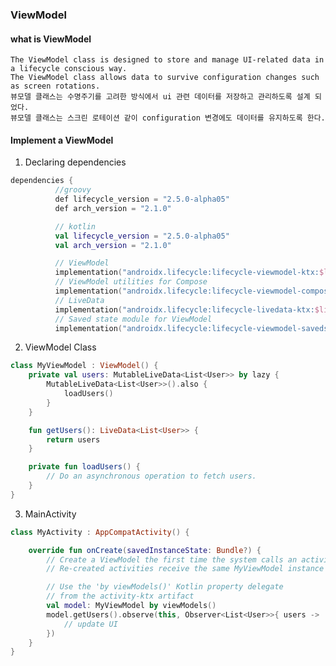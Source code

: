 ### ViewModel 
#### what is ViewModel
    The ViewModel class is designed to store and manage UI-related data in a lifecycle conscious way. 
    The ViewModel class allows data to survive configuration changes such as screen rotations.
    뷰모델 클래스는 수명주기를 고려한 방식에서 ui 관련 데이터를 저장하고 관리하도록 설계 되었다.
    뷰모델 클래스는 스크린 로테이션 같이 configuration 변경에도 데이터를 유지하도록 한다. 
    
#### Implement a ViewModel
1. Declaring dependencies
```kotlin
dependencies {
          //groovy
          def lifecycle_version = "2.5.0-alpha05"
          def arch_version = "2.1.0"

          // kotlin
          val lifecycle_version = "2.5.0-alpha05"
          val arch_version = "2.1.0"

          // ViewModel
          implementation("androidx.lifecycle:lifecycle-viewmodel-ktx:$lifecycle_version")
          // ViewModel utilities for Compose
          implementation("androidx.lifecycle:lifecycle-viewmodel-compose:$lifecycle_version")
          // LiveData
          implementation("androidx.lifecycle:lifecycle-livedata-ktx:$lifecycle_version")
          // Saved state module for ViewModel
          implementation("androidx.lifecycle:lifecycle-viewmodel-savedstate:$lifecycle_version")
```
2. ViewModel Class
```kotlin
class MyViewModel : ViewModel() {
    private val users: MutableLiveData<List<User>> by lazy {
        MutableLiveData<List<User>>().also {
            loadUsers()
        }
    }

    fun getUsers(): LiveData<List<User>> {
        return users
    }

    private fun loadUsers() {
        // Do an asynchronous operation to fetch users.
    }
}
```

3. MainActivity 
```kotlin
class MyActivity : AppCompatActivity() {

    override fun onCreate(savedInstanceState: Bundle?) {
        // Create a ViewModel the first time the system calls an activity's onCreate() method.
        // Re-created activities receive the same MyViewModel instance created by the first activity.

        // Use the 'by viewModels()' Kotlin property delegate
        // from the activity-ktx artifact
        val model: MyViewModel by viewModels()
        model.getUsers().observe(this, Observer<List<User>>{ users ->
            // update UI
        })
    }
}
```
